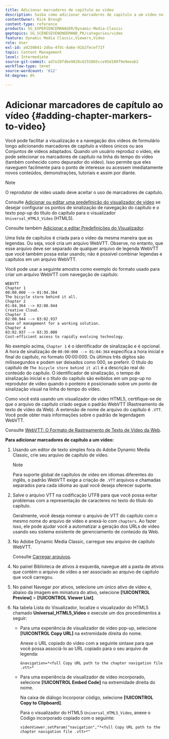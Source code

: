 ```yaml
---
title: Adicionar marcadores de capítulo ao vídeo
description: Saiba como adicionar marcadores de capítulo a um vídeo no Adobe Dynamic Media Classic.
contentOwner: Rick Brough
content-type: reference
products: SG_EXPERIENCEMANAGER/Dynamic-Media-Classic
geptopics: SG_SCENESEVENONDEMAND_PK/categories/video
feature: Dynamic Media Classic,Viewers,Video
role: User
exl-id: a9250841-2dba-4fdc-8a6e-91b2fecef72f
topic: Content Management
level: Intermediate
source-git-commit: ad7e20fdbe9028c6255865cce95d109f9e9eeab2
workflow-type: tm+mt
source-wordcount: '612'
ht-degree: 0%

---
```


# Adicionar marcadores de capítulo ao vídeo {#adding-chapter-markers-to-video}

Você pode facilitar a visualização e a navegação dos vídeos de formulário longo adicionando marcadores de capítulo a vídeos únicos ou aos Conjuntos de vídeos adaptados. Quando um usuário reproduz o vídeo, ele pode selecionar os marcadores de capítulo na linha do tempo do vídeo (também conhecido como depurador do vídeo). Isso permite que eles naveguem facilmente para o ponto de interesse ou acessem imediatamente novos conteúdos, demonstrações, tutoriais e assim por diante.

>[!NOTE]
>
>O reprodutor de vídeo usado deve aceitar o uso de marcadores de capítulo.

Consulte [Adicionar ou editar uma predefinição do visualizador de vídeo](previewing-videos-video-viewer.md#adding_or_editing_a_video_viewer_preset) se desejar configurar os pontos de sinalização de navegação do capítulo e o texto pop-up do título do capítulo para o visualizador `Universal_HTML5_Video` (HTML5).

Consulte também [Adicionar e editar Predefinições do Visualizador](application-setup.md#adding_and_editing_viewer_presets).

Uma lista de capítulos é criada para o vídeo da mesma maneira que as legendas. Ou seja, você cria um arquivo WebVTT. Observe, no entanto, que esse arquivo deve ser separado de qualquer arquivo de legenda WebVTT que você também possa estar usando; não é possível combinar legendas e capítulos em um arquivo WebVTT.

Você pode usar a seguinte amostra como exemplo do formato usado para criar um arquivo WebVTT com navegação de capítulo:

```as3
WEBVTT 
Chapter 1 
00:00.000 --> 01:04.364 
The bicycle store behind it all. 
Chapter 2 
01:04.364 --> 02:00.944 
Creative Cloud. 
Chapter 3 
02:00.944 --> 03:02.937 
Ease of management for a working solution. 
Chapter 4 
03:02.937 --> 03:35.000 
Cost-efficient access to rapidly evolving technology.
```

No exemplo acima, `Chapter 1` é o identificador de sinalização e é opcional. A hora de sinalização de `00:00:000 --> 01:04:364` especifica a hora inicial e final do capítulo, no formato 00:00:000. Os últimos três dígitos são milissegundos e podem ser deixados como 000, se preferir. O título do capítulo de `The bicycle store behind it all` é a descrição real do conteúdo do capítulo. O identificador de sinalização, o tempo de sinalização inicial e o título do capítulo são exibidos em um pop-up no reprodutor de vídeo quando o ponteiro é posicionado sobre um ponto de sinalização visual na linha do tempo do vídeo.

Como você está usando um visualizador de vídeo HTML5, certifique-se de que o arquivo de capítulo criado segue o padrão WebVTT (Rastreamento de texto de vídeo da Web). A extensão de nome de arquivo do capítulo é `.VTT`. Você pode obter mais informações sobre o padrão de legendagem WebVTT.

Consulte [WebVTT: O Formato de Rastreamento de Texto de Vídeo da Web](https://w3c.github.io/webvtt/).

**Para adicionar marcadores de capítulo a um vídeo:**

1. Usando um editor de texto simples fora do Adobe Dynamic Media Classic, crie seu arquivo de capítulo de vídeo.

   >[!NOTE]
   >
   >Para suporte global de capítulos de vídeo em idiomas diferentes do inglês, o padrão WebVTT exige a criação de `.VTT` arquivos e chamadas separados para cada idioma ao qual você deseja oferecer suporte.

1. Salve o arquivo VTT na codificação UTF8 para que você possa evitar problemas com a representação de caracteres no texto do título do capítulo.

   Geralmente, você deseja nomear o arquivo de VTT do capítulo com o mesmo nome do arquivo de vídeo e anexá-lo com `chapters`. Ao fazer isso, ele pode ajudar você a automatizar a geração dos URLs de vídeo usando seu sistema existente de gerenciamento de conteúdo da Web.

1. No Adobe Dynamic Media Classic, carregue seu arquivo de capítulo WebVTT.

   Consulte [Carregar arquivos](uploading-files.md#uploading_files).

1. No painel Biblioteca de ativos à esquerda, navegue até a pasta de ativos que contém o arquivo de vídeo a ser associado ao arquivo de capítulo que você carregou.
1. No painel Navegar por ativos, selecione um único ativo de vídeo e, abaixo da imagem em miniatura do ativo, selecione **[!UICONTROL Preview]** > **[!UICONTROL Viewer List]**.
1. Na tabela Lista do Visualizador, localize o visualizador do HTML5 chamado **Universal_HTML5_Video** e execute um dos procedimentos a seguir:

   * Para uma experiência de visualizador de vídeo pop-up, selecione **[!UICONTROL Copy URL]** na extremidade direita do nome.

     Anexe o URL copiado do vídeo com a seguinte sintaxe para que você possa associá-lo ao URL copiado para o seu arquivo de legenda:

     `&navigation=*<full Copy URL path to the chapter navigation file .vtt>*`

   * Para uma experiência de visualizador de vídeo incorporado, selecione **[!UICONTROL Embed Code]** na extremidade direita do nome.

     Na caixa de diálogo Incorporar código, selecione **[!UICONTROL Copy to Clipboard]**.

     Para o visualizador do HTML5 `Universal_HTML5_Video`, anexe o Código incorporado copiado com o seguinte:

     `videoViewer.setParam("navigation","*<full Copy URL path to the chapter navigation file .vtt>*"`
